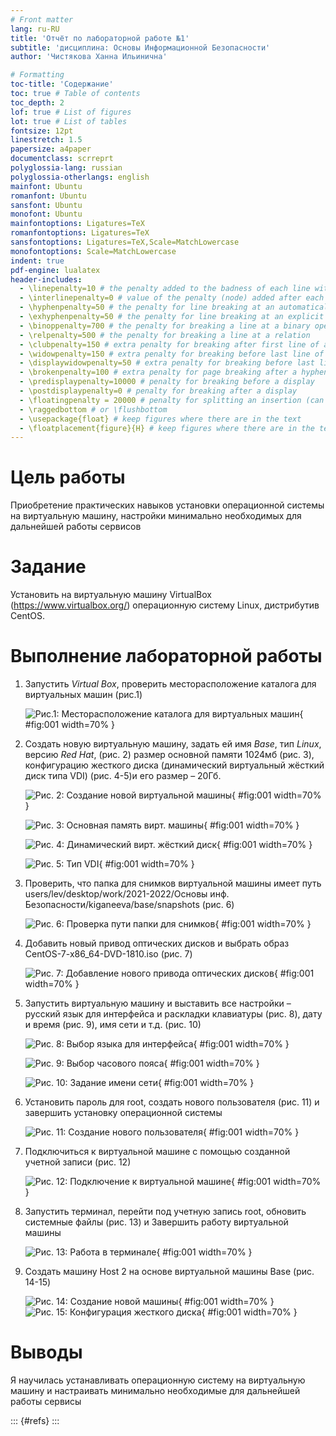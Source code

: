 ```yaml
---
# Front matter
lang: ru-RU
title: 'Отчёт по лабораторной работе №1'
subtitle: 'дисциплина: Основы Информационной Безопасности'
author: 'Чистякова Ханна Ильинична'

# Formatting
toc-title: 'Содержание'
toc: true # Table of contents
toc_depth: 2
lof: true # List of figures
lot: true # List of tables
fontsize: 12pt
linestretch: 1.5
papersize: a4paper
documentclass: scrreprt
polyglossia-lang: russian
polyglossia-otherlangs: english
mainfont: Ubuntu
romanfont: Ubuntu
sansfont: Ubuntu
monofont: Ubuntu
mainfontoptions: Ligatures=TeX
romanfontoptions: Ligatures=TeX
sansfontoptions: Ligatures=TeX,Scale=MatchLowercase
monofontoptions: Scale=MatchLowercase
indent: true
pdf-engine: lualatex
header-includes:
  - \linepenalty=10 # the penalty added to the badness of each line within a paragraph (no associated penalty node) Increasing the value makes tex try to have fewer lines in the paragraph.
  - \interlinepenalty=0 # value of the penalty (node) added after each line of a paragraph.
  - \hyphenpenalty=50 # the penalty for line breaking at an automatically inserted hyphen
  - \exhyphenpenalty=50 # the penalty for line breaking at an explicit hyphen
  - \binoppenalty=700 # the penalty for breaking a line at a binary operator
  - \relpenalty=500 # the penalty for breaking a line at a relation
  - \clubpenalty=150 # extra penalty for breaking after first line of a paragraph
  - \widowpenalty=150 # extra penalty for breaking before last line of a paragraph
  - \displaywidowpenalty=50 # extra penalty for breaking before last line before a display math
  - \brokenpenalty=100 # extra penalty for page breaking after a hyphenated line
  - \predisplaypenalty=10000 # penalty for breaking before a display
  - \postdisplaypenalty=0 # penalty for breaking after a display
  - \floatingpenalty = 20000 # penalty for splitting an insertion (can only be split footnote in standard LaTeX)
  - \raggedbottom # or \flushbottom
  - \usepackage{float} # keep figures where there are in the text
  - \floatplacement{figure}{H} # keep figures where there are in the text
---
```



# Цель работы

Приобретение практических навыков установки операционной системы на виртуальную машину, настройки минимально необходимых для дальнейшей работы сервисов


# Задание

Установить на виртуальную машину VirtualBox (https://www.virtualbox.org/) операционную систему Linux, дистрибутив CentOS.
 

# Выполнение лабораторной работы

1.	Запустить _Virtual Box_, проверить месторасположение каталога для виртуальных машин (рис.1)

	![Рис.1: Месторасположение каталога для виртуальных машин](images/1.jpg){ #fig:001 width=70% }

2.	Создать новую виртуальную машину, задать ей имя _Base_, тип _Linux_, версию _Red Hat_, (рис. 2) размер основной памяти 1024мб (рис. 3), конфигурацию жесткого диска (динамический виртуальный жёсткий диск типа VDI) (рис. 4-5)и его размер – 20Гб.

	![Рис. 2: Создание новой виртуальной машины ](images/2.jpg){ #fig:001 width=70% }

	![Рис. 3: Основная память вирт. машины](images/3.jpg){ #fig:001 width=70% }

	![Рис. 4: Динамический вирт. жёсткий диск  ](images/4.jpg){ #fig:001 width=70% }

	![Рис. 5: Тип VDI  ](images/5.jpg){ #fig:001 width=70% }

3.	Проверить, что папка для снимков виртуальной машины имеет путь users/lev/desktop/work/2021-2022/Основы инф. Безопасности/kiganeeva/base/snapshots (рис. 6)

	![Рис. 6: Проверка пути папки для снимков ](images/6.jpg){ #fig:001 width=70% }

4.	Добавить новый привод оптических дисков и выбрать образ CentOS-7-x86_64-DVD-1810.iso (рис. 7)

	![Рис. 7: Добавление нового привода оптических дисков  ](images/7.jpg){ #fig:001 width=70% }

5.	Запустить виртуальную машину и выставить все настройки – русский язык для интерфейса и раскладки клавиатуры (рис. 8), дату и время (рис. 9), имя сети и т.д. (рис. 10)

	![Рис. 8: Выбор языка для интерфейса ](images/8.jpg){ #fig:001 width=70% }

	![Рис. 9: Выбор часового пояса  ](images/9.jpg){ #fig:001 width=70% }

	![Рис. 10: Задание имени сети ](images/10.jpg){ #fig:001 width=70% }

7.	Установить пароль для root, создать нового пользователя (рис. 11) и завершить установку операционной системы

	![Рис. 11: Создание нового пользователя ](images/11.jpg){ #fig:001 width=70% }

8.	Подключиться к виртуальной машине с помощью созданной учетной записи (рис. 12)

	![Рис. 12: Подключение к виртуальной машине ](images/12.jpg){ #fig:001 width=70% }

9.	Запустить терминал, перейти под учетную запись root, обновить системные файлы (рис. 13) и Завершить работу виртуальной машины

	![Рис. 13: Работа в терминале ](images/13.jpg){ #fig:001 width=70% }

11.	Создать машину Host 2 на основе виртуальной машины Base (рис. 14-15)

	![Рис. 14: Создание новой машины ](images/14.jpg){ #fig:001 width=70% }
	![Рис. 15:  Конфигурация жесткого диска ](images/15.jpg){ #fig:001 width=70% }


# Выводы

Я научилась устанавливать операционную систему на виртуальную машину и настраивать минимально необходимые для дальнейшей работы сервисы


::: {#refs}
:::
